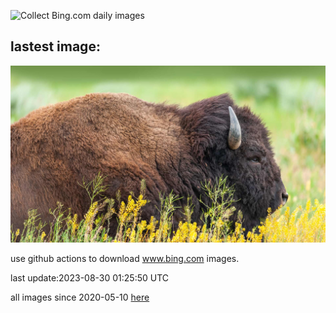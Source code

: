 ![Collect Bing.com daily images](https://github.com/counter2015/bing-daily-images/workflows/Collect%20Bing.com%20daily%20images/badge.svg)
## lastest image:
![](images/TetonBison.jpg)

use github actions to download www.bing.com images.

last update:2023-08-30 01:25:50 UTC

all images since 2020-05-10 [here](https://github.com/counter2015/bing-daily-images/tree/master/images) 
